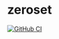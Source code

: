 # zeroset

[![GitHub CI](https://github.com/noinia/zeroset/workflows/CI/badge.svg)](https://github.com/noinia/zeroset/actions)
